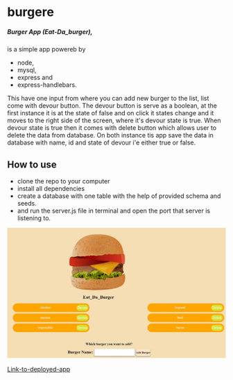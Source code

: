 # burgere
##### Burger App (Eat-Da_burger),
is a simple app powereb by
- node, 
- mysql,
- express and 
- express-handlebars.

This have one input from where you can add new burger to the list,
list come with devour button. The devour button is serve as a boolean,
at the first instance it is at the state of false and on click it states change and it moves to the right side of the screen, where it's
devour state is true. When devour state is true then it comes with delete button which allows user to delete the data from database.
On both instance tis app save the data in database with name, id and state of devour i'e either true or false.
## How to use
- clone the repo to your computer
- install all dependencies
- create a database with one table with the help of provided schema and seeds.
- and run the server.js file in terminal and open the port that server is listening to.

![demo-image](./public/assets/img/demo-image.JPG)

[Link-to-deployed-app]()
